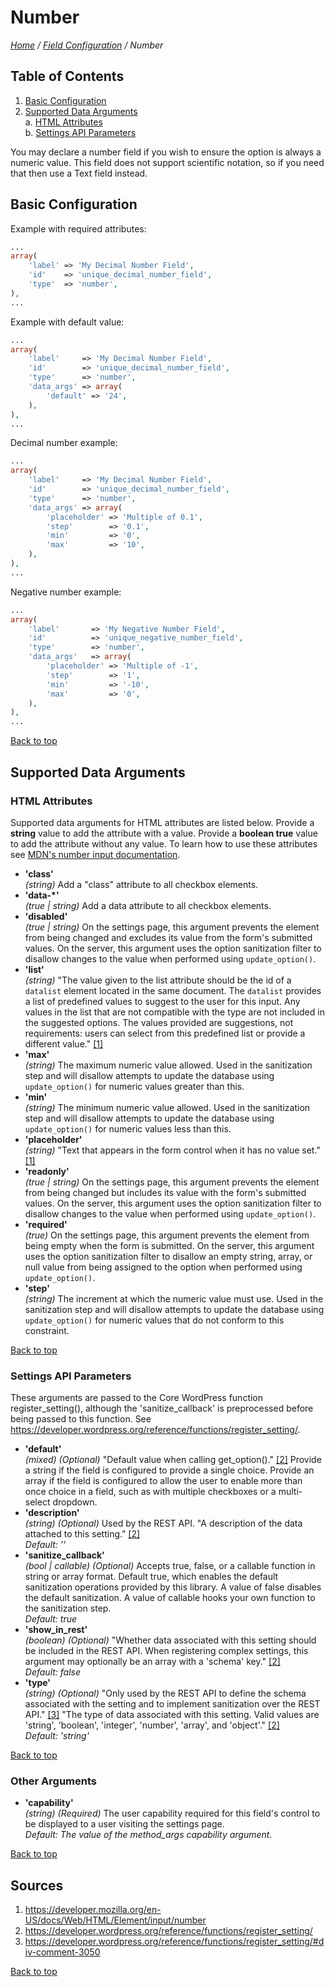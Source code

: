 # Number

*[Home](../../README.md) / [Field Configuration](../field-configuration.md) / Number*

## Table of Contents

1. [Basic Configuration](#basic-configuration)
2. [Supported Data Arguments](#supported-data-arguments)  
   a. [HTML Attributes](#html-attributes)  
   b. [Settings API Parameters](#settings-api-parameters)

You may declare a number field if you wish to ensure the option is always a numeric value. This field does not support scientific notation, so if you need that then use a Text field instead.

## Basic Configuration

Example with required attributes:

```php
...
array(
	'label' => 'My Decimal Number Field',
	'id'    => 'unique_decimal_number_field',
	'type'  => 'number',
),
...
```

Example with default value:

```php
...
array(
	'label'     => 'My Decimal Number Field',
	'id'        => 'unique_decimal_number_field',
	'type'      => 'number',
	'data_args' => array(
		'default' => '24',
	),
),
...
```

Decimal number example:

```php
...
array(
	'label'     => 'My Decimal Number Field',
	'id'        => 'unique_decimal_number_field',
	'type'      => 'number',
	'data_args' => array(
		'placeholder' => 'Multiple of 0.1',
		'step'        => '0.1',
		'min'         => '0',
		'max'         => '10',
	),
),
...
```

Negative number example:

```php
...
array(
	'label'       => 'My Negative Number Field',
	'id'          => 'unique_negative_number_field',
	'type'        => 'number',
	'data_args'   => array(
		'placeholder' => 'Multiple of -1',
		'step'        => '1',
		'min'         => '-10',
		'max'         => '0',
	),
),
...
```

[Back to top](#number)

## Supported Data Arguments

### HTML Attributes

Supported data arguments for HTML attributes are listed below. Provide a **string** value to add the attribute with a value. Provide a **boolean true** value to add the attribute without any value. To learn how to use these attributes see [MDN's number input documentation](https://developer.mozilla.org/en-US/docs/Web/HTML/Element/input/number).

* __'class'__  
  *(string)*
  Add a "class" attribute to all checkbox elements.
* __'data-*'__  
  *(true | string)*
  Add a data attribute to all checkbox elements.
* __'disabled'__  
  *(true | string)*
  On the settings page, this argument prevents the element from being changed and excludes its value from the form's submitted values. On the server, this argument uses the option sanitization filter to disallow changes to the value when performed using `update_option()`.
* __'list'__  
  *(string)*
  "The value given to the list attribute should be the id of a `datalist` element located in the same document. The `datalist` provides a list of predefined values to suggest to the user for this input. Any values in the list that are not compatible with the type are not included in the suggested options. The values provided are suggestions, not requirements: users can select from this predefined list or provide a different value." [[1]](#sources)
* __'max'__  
  *(string)*
  The maximum numeric value allowed. Used in the sanitization step and will disallow attempts to update the database using `update_option()` for numeric values greater than this.
* __'min'__  
  *(string)*
  The minimum numeric value allowed. Used in the sanitization step and will disallow attempts to update the database using `update_option()` for numeric values less than this.
* __'placeholder'__  
  *(string)*
  "Text that appears in the form control when it has no value set." [[1]](#sources)
* __'readonly'__  
  *(true | string)*
  On the settings page, this argument prevents the element from being changed but includes its value with the form's submitted values. On the server, this argument uses the option sanitization filter to disallow changes to the value when performed using `update_option()`.
* __'required'__  
  *(true)*
  On the settings page, this argument prevents the element from being empty when the form is submitted. On the server, this argument uses the option sanitization filter to disallow an empty string, array, or null value from being assigned to the option when performed using `update_option()`.
* __'step'__  
  *(string)*
  The increment at which the numeric value must use. Used in the sanitization step and will disallow attempts to update the database using `update_option()` for numeric values that do not conform to this constraint.

[Back to top](#number)

### Settings API Parameters

These arguments are passed to the Core WordPress function register_setting(), although the 'sanitize_callback' is preprocessed before being passed to this function. See https://developer.wordpress.org/reference/functions/register_setting/.

* __'default'__  
  *(mixed) (Optional)* 
  "Default value when calling get_option()." [[2]](#sources) Provide a string if the field is configured to provide a single choice. Provide an array if the field is configured to allow the user to enable more than once choice in a field, such as with multiple checkboxes or a multi-select dropdown.
* __'description'__  
  *(string) (Optional)* 
  Used by the REST API. "A description of the data attached to this setting." [[2]](#sources)  
  *Default: ''*
* __'sanitize_callback'__  
  *(bool | callable) (Optional)* 
  Accepts true, false, or a callable function in string or array format. Default true, which enables the default sanitization operations provided by this library. A value of false disables the default sanitization. A value of callable hooks your own function to the sanitization step.  
  *Default: true*
* __'show_in_rest'__  
  *(boolean) (Optional)* 
  "Whether data associated with this setting should be included in the REST API. When registering complex settings, this argument may optionally be an array with a 'schema' key." [[2]](#sources)  
  *Default: false*
* __'type'__  
  *(string) (Optional)* 
  "Only used by the REST API to define the schema associated with the setting and to implement sanitization over the REST API." [[3]](#sources) "The type of data associated with this setting. Valid values are 'string', 'boolean', 'integer', 'number', 'array', and 'object'." [[2]](#sources)  
  *Default: 'string'*

[Back to top](#number)

### Other Arguments

* __'capability'__  
  *(string) (Required)* 
  The user capability required for this field's control to be displayed to a user visiting the settings page.  
  *Default: The value of the method_args capability argument.*

[Back to top](#number)

## Sources

1. https://developer.mozilla.org/en-US/docs/Web/HTML/Element/input/number
2. https://developer.wordpress.org/reference/functions/register_setting/
3. https://developer.wordpress.org/reference/functions/register_setting/#div-comment-3050

[Back to top](#number)
